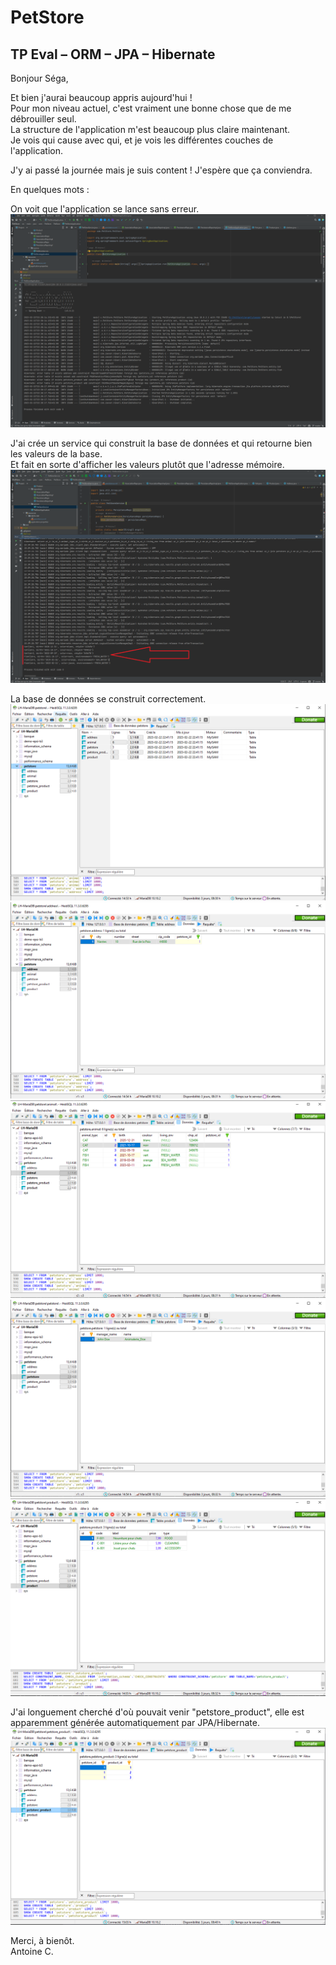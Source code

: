 # PetStore
## TP Eval – ORM – JPA – Hibernate

Bonjour Séga,

Et bien j'aurai beaucoup appris aujourd'hui !  
Pour mon niveau actuel, c'est vraiment une bonne chose que de me débrouiller seul.  
La structure de l'application m'est beaucoup plus claire maintenant.  
Je vois qui cause avec qui, et je vois les différentes couches de l'application.

J'y ai passé la journée mais je suis content !
J'espère que ça conviendra.

En quelques mots :

On voit que l'application se lance sans erreur.
![PetStoreApplication.PNG](src%2Fimg%2FPetStoreApplication.PNG)


J'ai crée un service qui construit la base de données et qui retourne bien les valeurs de la base.  
Et fait en sorte d'afficher les valeurs plutôt que l'adresse mémoire.
![PetStoreService.PNG](src%2Fimg%2FPetStoreService.PNG)


La base de données se construit correctement.
![DB_1.PNG](src%2Fimg%2FDB_1.PNG)
![DB_2.PNG](src%2Fimg%2FDB_2.PNG)
![DB_3.PNG](src%2Fimg%2FDB_3.PNG)
![DB_4.PNG](src%2Fimg%2FDB_4.PNG)
![DB_5.PNG](src%2Fimg%2FDB_5.PNG)


J'ai longuement cherché d'où pouvait venir "petstore_product", elle est apparemment générée automatiquement par JPA/Hibernate.
![DB_6.PNG](src%2Fimg%2FDB_6.PNG)

Merci, à bienôt.  
Antoine C.
